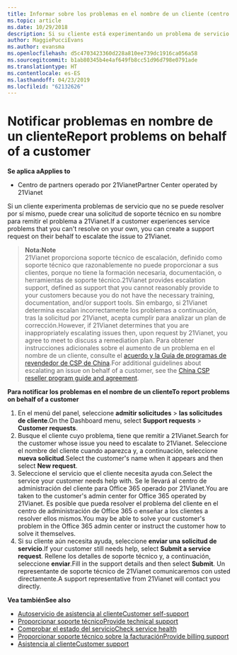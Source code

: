 ```yaml
---
title: Informar sobre los problemas en el nombre de un cliente (centro de partners operado por 21Vianet)
ms.topic: article
ms.date: 10/29/2018
description: Si su cliente está experimentando un problema de servicio que no se puede resolver, y que cumpla los criterios establecidos por 21Vianet, envíe una solicitud de soporte técnico para ellos.
author: MaggiePucciEvans
ms.author: evansma
ms.openlocfilehash: d5c4703423360d228a810ee739dc1916ca056a58
ms.sourcegitcommit: b1ab80345b4e4af649fb8cc51d96d798e0791ade
ms.translationtype: HT
ms.contentlocale: es-ES
ms.lasthandoff: 04/23/2019
ms.locfileid: "62132626"
---
```

# <a name="report-problems-on-behalf-of-a-customer"></a><span data-ttu-id="2a8cd-103">Notificar problemas en nombre de un cliente</span><span class="sxs-lookup"><span data-stu-id="2a8cd-103">Report problems on behalf of a customer</span></span>

<span data-ttu-id="2a8cd-104">**Se aplica a**</span><span class="sxs-lookup"><span data-stu-id="2a8cd-104">**Applies to**</span></span>

-   <span data-ttu-id="2a8cd-105">Centro de partners operado por 21Vianet</span><span class="sxs-lookup"><span data-stu-id="2a8cd-105">Partner Center operated by 21Vianet</span></span>


<span data-ttu-id="2a8cd-106">Si un cliente experimenta problemas de servicio que no se puede resolver por sí mismo, puede crear una solicitud de soporte técnico en su nombre para remitir el problema a 21Vianet.</span><span class="sxs-lookup"><span data-stu-id="2a8cd-106">If a customer experiences service problems that you can't resolve on your own, you can create a support request on their behalf to escalate the issue to 21Vianet.</span></span>

><span data-ttu-id="2a8cd-107">**Nota:**</span><span class="sxs-lookup"><span data-stu-id="2a8cd-107">**Note**</span></span><br><span data-ttu-id="2a8cd-108">21Vianet proporciona soporte técnico de escalación, definido como soporte técnico que razonablemente no puede proporcionar a sus clientes, porque no tiene la formación necesaria, documentación, o herramientas de soporte técnico.</span><span class="sxs-lookup"><span data-stu-id="2a8cd-108">21Vianet provides escalation support, defined as support that you cannot reasonably provide to your customers because you do not have the necessary training, documentation, and/or support tools.</span></span> <span data-ttu-id="2a8cd-109">Sin embargo, si 21Vianet determina escalan incorrectamente los problemas a continuación, tras la solicitud por 21Vianet, acepta cumplir para analizar un plan de corrección.</span><span class="sxs-lookup"><span data-stu-id="2a8cd-109">However, if 21Vianet determines that you are inappropriately escalating issues then, upon request by 21Vianet, you agree to meet to discuss a remediation plan.</span></span> <span data-ttu-id="2a8cd-110">Para obtener instrucciones adicionales sobre el aumento de un problema en el nombre de un cliente, consulte el [acuerdo y la Guía de programas de revendedor de CSP de China](csp-program-guide-and-agreements.md).</span><span class="sxs-lookup"><span data-stu-id="2a8cd-110">For additional guidelines about escalating an issue on behalf of a customer, see the [China CSP reseller program guide and agreement](csp-program-guide-and-agreements.md).</span></span>


<span data-ttu-id="2a8cd-111">**Para notificar los problemas en el nombre de un cliente**</span><span class="sxs-lookup"><span data-stu-id="2a8cd-111">**To report problems on behalf of a customer**</span></span>

1. <span data-ttu-id="2a8cd-112">En el menú del panel, seleccione **admitir solicitudes** &gt; **las solicitudes de cliente**.</span><span class="sxs-lookup"><span data-stu-id="2a8cd-112">On the Dashboard menu, select **Support requests** &gt; **Customer requests**.</span></span>
2. <span data-ttu-id="2a8cd-113">Busque el cliente cuyo problema, tiene que remitir a 21Vianet.</span><span class="sxs-lookup"><span data-stu-id="2a8cd-113">Search for the customer whose issue you need to escalate to 21Vianet.</span></span> <span data-ttu-id="2a8cd-114">Seleccione el nombre del cliente cuando aparezca y, a continuación, seleccione **nueva solicitud**.</span><span class="sxs-lookup"><span data-stu-id="2a8cd-114">Select the customer's name when it appears and then select **New request**.</span></span>
3. <span data-ttu-id="2a8cd-115">Seleccione el servicio que el cliente necesita ayuda con.</span><span class="sxs-lookup"><span data-stu-id="2a8cd-115">Select the service your customer needs help with.</span></span> <span data-ttu-id="2a8cd-116">Se le llevará al centro de administración del cliente para Office 365 operado por 21Vianet.</span><span class="sxs-lookup"><span data-stu-id="2a8cd-116">You are taken to the customer's admin center for Office 365 operated by 21Vianet.</span></span> <span data-ttu-id="2a8cd-117">Es posible que pueda resolver el problema del cliente en el centro de administración de Office 365 o enseñar a los clientes a resolver ellos mismos.</span><span class="sxs-lookup"><span data-stu-id="2a8cd-117">You may be able to solve your customer's problem in the Office 365 admin center or instruct the customer how to solve it themselves.</span></span>
4. <span data-ttu-id="2a8cd-118">Si su cliente aún necesita ayuda, seleccione **enviar una solicitud de servicio**.</span><span class="sxs-lookup"><span data-stu-id="2a8cd-118">If your customer still needs help, select **Submit a service request**.</span></span> <span data-ttu-id="2a8cd-119">Rellene los detalles de soporte técnico y, a continuación, seleccione **enviar**.</span><span class="sxs-lookup"><span data-stu-id="2a8cd-119">Fill in the support details and then select **Submit**.</span></span> <span data-ttu-id="2a8cd-120">Un representante de soporte técnico de 21Vianet comunicaremos con usted directamente.</span><span class="sxs-lookup"><span data-stu-id="2a8cd-120">A support representative from 21Vianet will contact you directly.</span></span>

<span data-ttu-id="2a8cd-121">**Vea también**</span><span class="sxs-lookup"><span data-stu-id="2a8cd-121">**See also**</span></span>

-   [<span data-ttu-id="2a8cd-122">Autoservicio de asistencia al cliente</span><span class="sxs-lookup"><span data-stu-id="2a8cd-122">Customer self-support</span></span>](customer-self-support.md)
-   [<span data-ttu-id="2a8cd-123">Proporcionar soporte técnico</span><span class="sxs-lookup"><span data-stu-id="2a8cd-123">Provide technical support</span></span>](provide-technical-support.md)
-   [<span data-ttu-id="2a8cd-124">Comprobar el estado del servicio</span><span class="sxs-lookup"><span data-stu-id="2a8cd-124">Check service health</span></span>](check-service-health.md)
-   [<span data-ttu-id="2a8cd-125">Proporcionar soporte técnico sobre la facturación</span><span class="sxs-lookup"><span data-stu-id="2a8cd-125">Provide billing support</span></span>](provide-billing-support.md)
-   [<span data-ttu-id="2a8cd-126">Asistencia al cliente</span><span class="sxs-lookup"><span data-stu-id="2a8cd-126">Customer support</span></span>](customer-support.md)